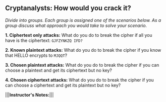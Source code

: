 ## Cryptanalysts: How would you crack it?

*Divide into groups. Each group is assigned one of the scenarios below. As a group discuss what approach you would take to solve your scenario.*


**1. Ciphertext only attacks:** What do you do to break the cipher if all you have is the ciphertext: `GJFZYNKZQ IFD?`

**2. Known plaintext attacks:** What do you do to break the cipher if you know that HELLO encrypts to `MJQQT`? 

**3. Chosen plaintext attacks:** What do you do to break the cipher if you can choose  a plaintext and get its ciphertext but no key? 

**4. Chosen ciphertext attacks:** What do you do to break the cipher if you can choose  a ciphertext and get its plaintext but no key? 

|||**Instructor's Notes:**|||